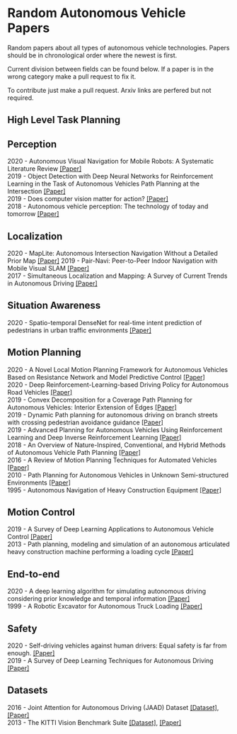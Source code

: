# Random Autonomous Vehicle Papers
Random papers about all types of autonomous vehicle technologies. Papers should be in chronological order where the newest is first.

Current division between fields can be found below. If a paper is in the wrong category make a pull request to fix it.

To contribute just make a pull request. Arxiv links are perfered but not required.

## High Level Task Planning

## Perception
2020 - Autonomous Visual Navigation for Mobile Robots: A Systematic Literature Review [[Paper]](https://dl.acm.org/doi/abs/10.1145/3368961)  
2019 - Object Detection with Deep Neural Networks for Reinforcement Learning in the Task of Autonomous Vehicles Path Planning at the Intersection [[Paper]](https://link.springer.com/article/10.3103/S1060992X19040118)  
2019 - Does computer vision matter for action? [[Paper]](https://arxiv.org/abs/1905.12887)  
2018 - Autonomous vehicle perception: The technology of today and tomorrow [[Paper]](https://www.sciencedirect.com/science/article/pii/S0968090X18302134)  

## Localization
2020 - MapLite: Autonomous Intersection Navigation Without a Detailed Prior Map [[Paper]](https://ieeexplore.ieee.org/document/8936918)
2019 - Pair-Navi: Peer-to-Peer Indoor Navigation with Mobile Visual SLAM [[Paper]](https://ieeexplore.ieee.org/document/8737640)  
2017 - Simultaneous Localization and Mapping: A Survey of Current Trends in Autonomous Driving [[Paper]](https://ieeexplore.ieee.org/document/8025618)  

## Situation Awareness
2020 - Spatio-temporal DenseNet for real-time intent prediction of pedestrians in urban traffic environments [[Paper]](https://www.sciencedirect.com/science/article/abs/pii/S0925231219318065)  

## Motion Planning
2020 - A Novel Local Motion Planning Framework for Autonomous Vehicles Based on Resistance Network and Model Predictive Control [[Paper]](https://ieeexplore.ieee.org/document/8884676)  
2020 - Deep Reinforcement-Learning-based Driving Policy for Autonomous Road Vehicles [[Paper]](https://arxiv.org/abs/1907.05246)  
2019 - Convex Decomposition for a Coverage Path Planning for Autonomous Vehicles: Interior Extension of Edges [[Paper]](https://www.ncbi.nlm.nih.gov/pmc/articles/PMC6806237/)  
2019 - Dynamic Path planning for autonomous driving on branch streets with crossing pedestrian avoidance guidance [[Paper]](https://www.researchgate.net/publication/335500015_Dynamic_Path_planning_for_autonomous_driving_on_branch_streets_with_crossing_pedestrian_avoidance_guidance)  
2019 - Advanced Planning for Autonomous Vehicles Using Reinforcement Learning and Deep Inverse Reinforcement Learning [[Paper]](https://www.researchgate.net/publication/330400231_Advanced_Planning_for_Autonomous_Vehicles_Using_Reinforcement_Learning_and_Deep_Inverse_Reinforcement_Learning)  
2018 - An Overview of Nature-Inspired, Conventional, and Hybrid Methods of Autonomous Vehicle Path Planning [[Paper]](https://www.researchgate.net/publication/326516894_An_Overview_of_Nature-Inspired_Conventional_and_Hybrid_Methods_of_Autonomous_Vehicle_Path_Planning)  
2016 - A Review of Motion Planning Techniques for Automated Vehicles [[Paper]](https://www.researchgate.net/publication/284766879_A_Review_of_Motion_Planning_Techniques_for_Automated_Vehicles)  
2010 - Path Planning for Autonomous Vehicles in Unknown Semi-structured Environments [[Paper]](https://www.researchgate.net/publication/220122077_Path_Planning_for_Autonomous_Vehicles_in_Unknown_Semi-structured_Environments)  
1995 - Autonomous Navigation of Heavy Construction Equipment [[Paper]](https://www.researchgate.net/publication/230532335_Autonomous_Navigation_of_Heavy_Construction_Equipment)  

## Motion Control
2019 - A Survey of Deep Learning Applications to Autonomous Vehicle Control [[Paper]](https://arxiv.org/abs/1912.10773)  
2013 - Path planning, modeling and simulation of an autonomous articulated heavy construction machine performing a loading cycle [[Paper]](https://www.sciencedirect.com/science/article/pii/S0307904X12006476)  

## End-to-end
2020 - A deep learning algorithm for simulating autonomous driving considering prior knowledge and temporal information [[Paper]](https://www.researchgate.net/publication/335546276_A_deep_learning_algorithm_for_simulating_autonomous_driving_considering_prior_knowledge_and_temporal_information)  
1999 - A Robotic Excavator for Autonomous Truck Loading [[Paper]](https://www.researchgate.net/publication/225236717_A_Robotic_Excavator_for_Autonomous_Truck_Loading)  

## Safety
2020 - Self-driving vehicles against human drivers: Equal safety is far from enough. [[Paper]](https://psycnet.apa.org/record/2020-20350-001)  
2019 - A Survey of Deep Learning Techniques for Autonomous Driving [[Paper]](https://arxiv.org/abs/1910.07738)  
## Datasets
2016 - Joint Attention for Autonomous Driving (JAAD) Dataset [[Dataset]](http://data.nvision2.eecs.yorku.ca/JAAD_dataset/), [[Paper]](https://arxiv.org/abs/1609.04741)  
2013 - The KITTI Vision Benchmark Suite [[Dataset]](http://www.cvlibs.net/datasets/kitti/), [[Paper]](http://www.cvlibs.net/publications/Geiger2013IJRR.pdf)